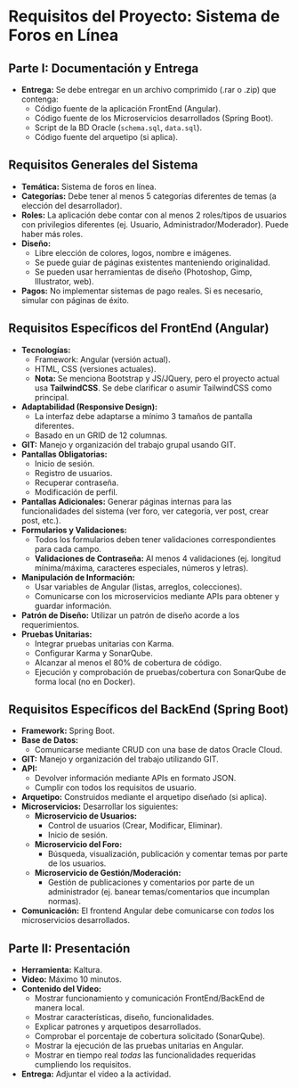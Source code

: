 # Requisitos del Proyecto: Sistema de Foros en Línea

## Parte I: Documentación y Entrega

*   **Entrega:** Se debe entregar en un archivo comprimido (.rar o .zip) que contenga:
    *   Código fuente de la aplicación FrontEnd (Angular).
    *   Código fuente de los Microservicios desarrollados (Spring Boot).
    *   Script de la BD Oracle (`schema.sql`, `data.sql`).
    *   Código fuente del arquetipo (si aplica).

## Requisitos Generales del Sistema

*   **Temática:** Sistema de foros en línea.
*   **Categorías:** Debe tener al menos 5 categorías diferentes de temas (a elección del desarrollador).
*   **Roles:** La aplicación debe contar con al menos 2 roles/tipos de usuarios con privilegios diferentes (ej. Usuario, Administrador/Moderador). Puede haber más roles.
*   **Diseño:**
    *   Libre elección de colores, logos, nombre e imágenes.
    *   Se puede guiar de páginas existentes manteniendo originalidad.
    *   Se pueden usar herramientas de diseño (Photoshop, Gimp, Illustrator, web).
*   **Pagos:** No implementar sistemas de pago reales. Si es necesario, simular con páginas de éxito.

## Requisitos Específicos del FrontEnd (Angular)

*   **Tecnologías:**
    *   Framework: Angular (versión actual).
    *   HTML, CSS (versiones actuales).
    *   **Nota:** Se menciona Bootstrap y JS/JQuery, pero el proyecto actual usa **TailwindCSS**. Se debe clarificar o asumir TailwindCSS como principal.
*   **Adaptabilidad (Responsive Design):**
    *   La interfaz debe adaptarse a mínimo 3 tamaños de pantalla diferentes.
    *   Basado en un GRID de 12 columnas.
*   **GIT:** Manejo y organización del trabajo grupal usando GIT.
*   **Pantallas Obligatorias:**
    *   Inicio de sesión.
    *   Registro de usuarios.
    *   Recuperar contraseña.
    *   Modificación de perfil.
*   **Pantallas Adicionales:** Generar páginas internas para las funcionalidades del sistema (ver foro, ver categoría, ver post, crear post, etc.).
*   **Formularios y Validaciones:**
    *   Todos los formularios deben tener validaciones correspondientes para cada campo.
    *   **Validaciones de Contraseña:** Al menos 4 validaciones (ej. longitud mínima/máxima, caracteres especiales, números y letras).
*   **Manipulación de Información:**
    *   Usar variables de Angular (listas, arreglos, colecciones).
    *   Comunicarse con los microservicios mediante APIs para obtener y guardar información.
*   **Patrón de Diseño:** Utilizar un patrón de diseño acorde a los requerimientos.
*   **Pruebas Unitarias:**
    *   Integrar pruebas unitarias con Karma.
    *   Configurar Karma y SonarQube.
    *   Alcanzar al menos el 80% de cobertura de código.
    *   Ejecución y comprobación de pruebas/cobertura con SonarQube de forma local (no en Docker).

## Requisitos Específicos del BackEnd (Spring Boot)

*   **Framework:** Spring Boot.
*   **Base de Datos:**
    *   Comunicarse mediante CRUD con una base de datos Oracle Cloud.
*   **GIT:** Manejo y organización del trabajo utilizando GIT.
*   **API:**
    *   Devolver información mediante APIs en formato JSON.
    *   Cumplir con todos los requisitos de usuario.
*   **Arquetipo:** Construidos mediante el arquetipo diseñado (si aplica).
*   **Microservicios:** Desarrollar los siguientes:
    *   **Microservicio de Usuarios:**
        *   Control de usuarios (Crear, Modificar, Eliminar).
        *   Inicio de sesión.
    *   **Microservicio del Foro:**
        *   Búsqueda, visualización, publicación y comentar temas por parte de los usuarios.
    *   **Microservicio de Gestión/Moderación:**
        *   Gestión de publicaciones y comentarios por parte de un administrador (ej. banear temas/comentarios que incumplan normas).
*   **Comunicación:** El frontend Angular debe comunicarse con *todos* los microservicios desarrollados.

## Parte II: Presentación

*   **Herramienta:** Kaltura.
*   **Video:** Máximo 10 minutos.
*   **Contenido del Video:**
    *   Mostrar funcionamiento y comunicación FrontEnd/BackEnd de manera local.
    *   Mostrar características, diseño, funcionalidades.
    *   Explicar patrones y arquetipos desarrollados.
    *   Comprobar el porcentaje de cobertura solicitado (SonarQube).
    *   Mostrar la ejecución de las pruebas unitarias en Angular.
    *   Mostrar en tiempo real *todas* las funcionalidades requeridas cumpliendo los requisitos.
*   **Entrega:** Adjuntar el video a la actividad. 